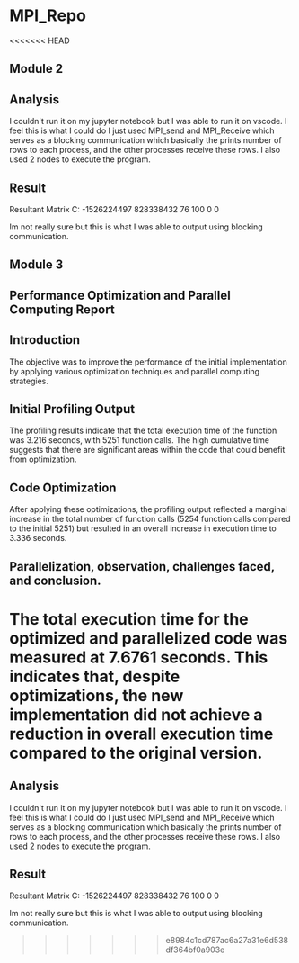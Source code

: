 # MPI_Repo

<<<<<<< HEAD
## Module 2

## Analysis
I couldn't run it on my jupyter notebook but I was able to run it on vscode. I feel this is what I could do I just used MPI_send and MPI_Receive which serves as a blocking communication which basically the prints number of rows to each process, and the other processes receive these rows. I also used 2 nodes to execute the program.

## Result
Resultant Matrix C: -1526224497 828338432 76 100 0 0

Im not really sure but this is what I was able to output using blocking communication.

## Module 3

## Performance Optimization and Parallel Computing Report

## Introduction
The objective was to improve the performance of the initial implementation by applying various optimization techniques and parallel computing strategies.

## Initial Profiling Output
The profiling results indicate that the total execution time of the function was 3.216 seconds, with 5251 function calls. The high cumulative time suggests that there are significant areas within the code that could benefit from optimization.

## Code Optimization
After applying these optimizations, the profiling output reflected a marginal increase in the total number of function calls (5254 function calls compared to the initial 5251) but resulted in an overall increase in execution time to 3.336 seconds.

## Parallelization, observation, challenges faced, and conclusion.
The total execution time for the optimized and parallelized code was measured at 7.6761 seconds. This indicates that, despite optimizations, the new implementation did not achieve a reduction in overall execution time compared to the original version.
=======
## Analysis
I couldn't run it on my jupyter notebook but I was able to run it on vscode. I feel this is what I could do I just used MPI_send and MPI_Receive which serves as a blocking communication which basically the  prints number of rows to each process, and the other processes receive these rows. I also used 2 nodes to execute the program.

## Result
Resultant Matrix C:
-1526224497 828338432 
76 100 
0 0 

Im not really sure but this is what I was able to output using blocking communication.
>>>>>>> e8984c1cd787ac6a27a31e6d538df364bf0a903e
